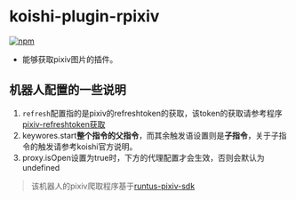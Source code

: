 # koishi-plugin-rpixiv

[![npm](https://img.shields.io/npm/v/koishi-plugin-rpixiv?style=flat-square)](https://www.npmjs.com/package/koishi-plugin-rpixiv)

* 能够获取pixiv图片的插件。


## 机器人配置的一些说明
1. `refresh`配置指的是pixiv的refreshtoken的获取，该token的获取请参考程序[pixiv-refreshtoken获取](https://github.com/Runtus/pixiv_refresh_token)
2. keywores.start**整个指令的父指令**，而其余触发语设置则是**子指令**，关于子指令的触发请参考koishi官方说明。
3. proxy.isOpen设置为true时，下方的代理配置才会生效，否则会默认为undefined

> 该机器人的pixiv爬取程序基于[runtus-pixiv-sdk](https://github.com/Runtus/runtu-pixiv-sdk)
